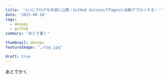 ```yaml
---
title: 'ついにブログを外部に公開！GitHub ActionsでPagesに自動デプロイする！！'
date: '2023-06-10'
tags:
  - devops
  - github
summary: "あとで書く"

thumbnail: devops
featureImage: "./top.jpg"

draft: true
---
```


あとでかく
